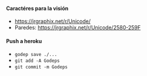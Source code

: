 #### Caractéres para la visión
- https://jrgraphix.net/r/Unicode/
- Paredes: https://jrgraphix.net/r/Unicode/2580-259F


#### Push a heroku
- ``godep save ./...``
- ``git add -A Godeps``
- ``git commit -m Godeps``